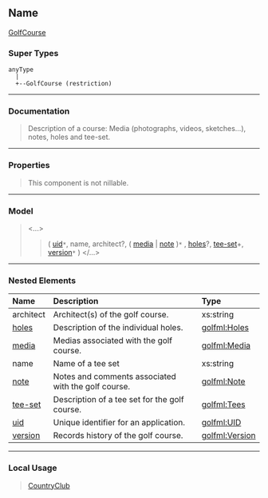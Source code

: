 ## Name ##

[GolfCourse](CGolfCourse.md)
### Super Types ###
```
anyType
  |
  +--GolfCourse (restriction)
```


---


### Documentation ###


> Description of a course: Media (photographs, videos, sketches...), notes, holes and tee-set.


---



### Properties ###

> This component is not nillable.

---


### Model ###

> <...>
> > ( [uid](CUID.md)`*`, name, architect?, ( [media](CMedia.md) | [note](CNote.md) )`*` , [holes](CHoles.md)?, [tee-set](CTees.md)+, [version](CVersion.md)`*`   )
> > </...>

---


### Nested Elements ###

| **Name** | **Description** | **Type** |
|:---------|:----------------|:---------|
| architect |  					Architect(s) of the golf course.				 | xs:string |
| [holes](CHoles.md) |  					Description of the individual holes.				 | [golfml:Holes](CHoles.md) |
| [media](CMedia.md) |  						Medias associated with the golf course.					 | [golfml:Media](CMedia.md) |
| name |  Name of a tee set | xs:string |
| [note](CNote.md) |  						Notes and comments associated with the golf course.					 | [golfml:Note](CNote.md) |
| [tee-set](CTees.md) |  					Description of a tee set for the golf course.				 | [golfml:Tees](CTees.md) |
| [uid](CUID.md) |  					Unique identifier for an application.				 | [golfml:UID](CUID.md) |
| [version](CVersion.md) |  					Records history of the golf course.				 | [golfml:Version](CVersion.md) |


---


### Local Usage ###

> [CountryClub](CCountryClub.md)